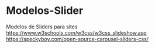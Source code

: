 # Modelos-Slider
Modelos de Sliders para sites  
https://www.w3schools.com/w3css/w3css_slideshow.asp  
https://speckyboy.com/open-source-carousel-sliders-css/
